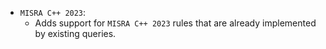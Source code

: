 - `MISRA C++ 2023`: 
  - Adds support for `MISRA C++ 2023` rules that are already implemented by existing queries.
